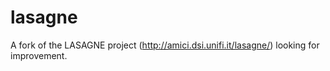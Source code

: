 lasagne
=======

A fork of the LASAGNE project (http://amici.dsi.unifi.it/lasagne/) looking for improvement.
